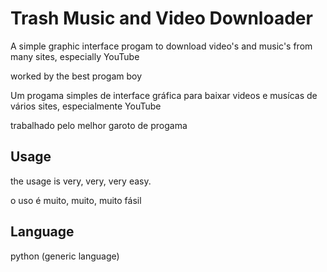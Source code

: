 # Trash Music and Video Downloader
A simple graphic interface progam to download video's and music's from many sites, especially YouTube 

worked by the best progam boy


Um progama simples de interface gráfica para baixar videos e musícas de vários sites, especialmente YouTube

trabalhado pelo melhor garoto de progama

## Usage
the usage is very, very, very easy. 

o uso é muito, muito, muito fásil

## Language
python (generic language)
